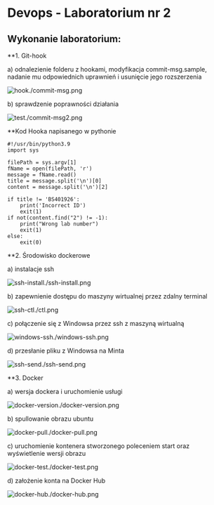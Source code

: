 # Devops - Laboratorium nr 2

## Wykonanie laboratorium:

**1. Git-hook

a) odnalezienie folderu z hookami, modyfikacja commit-msg.sample, nadanie mu odpowiednich uprawnień i usunięcie jego rozszerzenia

![hook]()./commit-msg.png

b) sprawdzenie poprawności działania

![test]()./commit-msg2.png

**Kod Hooka napisanego w pythonie
```
#!/usr/bin/python3.9
import sys

filePath = sys.argv[1]
fName = open(filePath, 'r')
message = fName.read()
title = message.split('\n')[0]
content = message.split('\n')[2]

if title != 'BS401926':
	print('Incorrect ID')
	exit(1)
if not(content.find("2") != -1):
	print("Wrong lab number")
	exit(1)
else:
	exit(0)
```

**2. Środowisko dockerowe

a) instalacje ssh

![ssh-install]()./ssh-install.png

b) zapewnienie dostępu do maszyny wirtualnej przez zdalny terminal

![ssh-ctl]()./ctl.png

c) połączenie się z Windowsa przez ssh z maszyną wirtualną

![windows-ssh]()./windows-ssh.png

d) przesłanie pliku z Windowsa na Minta

![ssh-send]()./ssh-send.png

**3. Docker

a) wersja dockera i uruchomienie usługi

![docker-version]()./docker-version.png

b) spullowanie obrazu ubuntu 

![docker-pull]()./docker-pull.png

c) uruchomienie kontenera stworzonego poleceniem start oraz wyświetlenie wersji obrazu

![docker-test]()./docker-test.png

d) założenie konta na Docker Hub

![docker-hub]()./docker-hub.png








